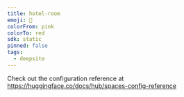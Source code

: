 ```yaml
---
title: hotel-room
emoji: 🐳
colorFrom: pink
colorTo: red
sdk: static
pinned: false
tags:
  - deepsite
---
```


Check out the configuration reference at https://huggingface.co/docs/hub/spaces-config-reference